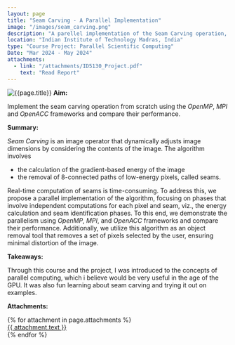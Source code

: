 ```yaml
---
layout: page
title: "Seam Carving - A Parallel Implementation"
image: "/images/seam_carving.png"
description: "A parellel implementation of the Seam Carving operation, on OpenMP, MPI and OpenACC frameworks."
location: "Indian Institute of Technology Madras, India"
type: "Course Project: Parallel Scientific Computing"
Date: "Mar 2024 - May 2024"
attachments:
  - link: "/attachments/ID5130_Project.pdf"
    text: "Read Report"
---
```

![{{page.title}}]({{page.image}})
**Aim:** 

Implement the seam carving operation from scratch using the *OpenMP*, *MPI* and *OpenACC* frameworks and compare their performance.

**Summary:**

*Seam Carving* is an image operator that dynamically adjusts image dimensions by considering the contents of the image. The algorithm involves 
- the calculation of the gradient-based energy of the image 
- the removal of 8-connected paths of low-energy pixels, called seams.

Real-time computation of seams is time-consuming. To address this, we propose a parallel implementation of the algorithm, focusing on phases that involve independent computations for each pixel and seam, viz., the energy calculation and seam identification phases. To this end, we demonstrate the parallelism using *OpenMP*, *MPI*, and *OpenACC* frameworks and compare their performance. Additionally, we utilize this algorithm as an object removal tool that removes a set of pixels selected by the user, ensuring minimal distortion of the image.

**Takeaways:**

Through this course and the project, I was introduced to the concepts of parallel computing, which i believe would be very useful in the age of the GPU. It was also fun learning about seam carving and trying it out on examples.

**Attachments:**

<script src="https://cdnjs.cloudflare.com/ajax/libs/pdf.js/2.16.105/pdf.min.js"></script>

<div class="pdf-thumbnail-container">
  {% for attachment in page.attachments %}
    <a href="{{ attachment.link }}" target="_blank">
    <div class="pdf-thumbnail-wrapper">
      <canvas class="pdf-thumbnail" data-url="{{ attachment.link }}"></canvas>
      {{ attachment.text }}
    </div>
    </a>
  {% endfor %}
</div>

<script>
  document.addEventListener("DOMContentLoaded", function () {
    document.querySelectorAll(".pdf-thumbnail").forEach((canvas) => {
      const url = canvas.getAttribute("data-url");

      pdfjsLib.getDocument(url).promise.then(pdf => {
        return pdf.getPage(1);
      }).then(page => {
        const desiredWidth = 200; // Adjust this to control thumbnail width
        const viewport = page.getViewport({ scale: 1 }); // Default scale (1) to get original width

        const scale = desiredWidth / viewport.width; // Calculate scale based on desired width
        const scaledViewport = page.getViewport({ scale });

        const context = canvas.getContext("2d");

        // Set canvas size to match the scaled page
        canvas.width = scaledViewport.width;
        canvas.height = scaledViewport.height;

        const renderContext = {
          canvasContext: context,
          viewport: scaledViewport
        };

        return page.render(renderContext).promise;
      });

      canvas.addEventListener("click", () => {
        window.open(url, "_blank");
      });
    });
  });
</script>
